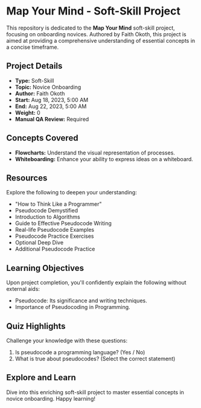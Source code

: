 # Map Your Mind - Soft-Skill Project

This repository is dedicated to the **Map Your Mind** soft-skill project, focusing on onboarding novices. Authored by Faith Okoth, this project is aimed at providing a comprehensive understanding of essential concepts in a concise timeframe.

## Project Details

- **Type:** Soft-Skill
- **Topic:** Novice Onboarding
- **Author:** Faith Okoth
- **Start:** Aug 18, 2023, 5:00 AM
- **End:** Aug 22, 2023, 5:00 AM
- **Weight:** 0
- **Manual QA Review:** Required

## Concepts Covered

- **Flowcharts:** Understand the visual representation of processes.
- **Whiteboarding:** Enhance your ability to express ideas on a whiteboard.

## Resources

Explore the following to deepen your understanding:

- "How to Think Like a Programmer"
- Pseudocode Demystified
- Introduction to Algorithms
- Guide to Effective Pseudocode Writing
- Real-life Pseudocode Examples
- Pseudocode Practice Exercises
- Optional Deep Dive
- Additional Pseudocode Practice

## Learning Objectives

Upon project completion, you'll confidently explain the following without external aids:

- Pseudocode: Its significance and writing techniques.
- Importance of Pseudocoding in Programming.

## Quiz Highlights

Challenge your knowledge with these questions:

1. Is pseudocode a programming language? (Yes / No)
2. What is true about pseudocodes? (Select the correct statement)

## Explore and Learn

Dive into this enriching soft-skill project to master essential concepts in novice onboarding. Happy learning!
